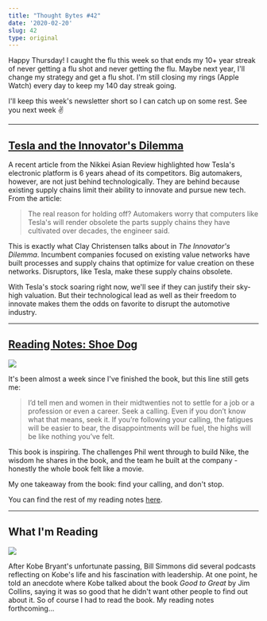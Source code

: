 ```yaml
---
title: "Thought Bytes #42"
date: '2020-02-20'
slug: 42
type: original
---
```


Happy Thursday! I caught the flu this week so that ends my 10+ year streak of never getting a flu shot and never getting the flu. Maybe next year, I'll change my strategy and get a flu shot. I'm still closing my rings (Apple Watch) every day to keep my 140 day streak going.

I'll keep this week's newsletter short so I can catch up on some rest. See you next week ✌️

---

## [Tesla and the Innovator's Dilemma](https://asia.nikkei.com/Business/Automobiles/Tesla-teardown-finds-electronics-6-years-ahead-of-Toyota-and-VW2)

<!-- I've long admired the work Elon Musk has done at Tesla and continue to be bullish about their prospects. A recent article from Nikkei Business Publications further supports.

One of my favorite lines from the article: "One stunned engineer from a major Japanese automaker examined the computer and declared, 'We cannot do it.'"

What's most interesting about the article is related to my thoughts on *The Innovator's Dilemma* from last week's newsletter.

Tesla -->

A recent article from the Nikkei Asian Review highlighted how Tesla's electronic platform is 6 years ahead of its competitors. Big automakers, however, are not just behind technologically. They are behind because existing supply chains limit their ability to innovate and pursue new tech. From the article:

> The real reason for holding off? Automakers worry that computers like Tesla's will render obsolete the parts supply chains they have cultivated over decades, the engineer said.

This is exactly what Clay Christensen talks about in *The Innovator's Dilemma*. Incumbent companies focused on existing value networks have built processes and supply chains that optimize for value creation on these networks. Disruptors, like Tesla, make these supply chains obsolete.

With Tesla's stock soaring right now, we'll see if they can justify their sky-high valuation. But their technological lead as well as their freedom to innovate makes them the odds on favorite to disrupt the automotive industry.

---

## [Reading Notes: Shoe Dog](/blog/shoe-dog)

![](/books/shoe-dog.jpg)

It's been almost a week since I've finished the book, but this line still gets me:
> I’d tell men and women in their midtwenties not to settle for a job or a profession or even a career. Seek a calling. Even if you don’t know what that means, seek it. If you’re following your calling, the fatigues will be easier to bear, the disappointments will be fuel, the highs will be like nothing you’ve felt.

This book is inspiring. The challenges Phil went through to build Nike, the wisdom he shares in the book, and the team he built at the company - honestly the whole book felt like a movie.

My one takeaway from the book: find your calling, and don't stop.

You can find the rest of my reading notes [here](/blog/shoe-dog).

---

## What I'm Reading

![](/books/good-to-great.jpg)

After Kobe Bryant's unfortunate passing, Bill Simmons did several podcasts reflecting on Kobe's life and his fascination with leadership. At one point, he told an anecdote where Kobe talked about the book *Good to Great* by Jim Collins, saying it was so good that he didn't want other people to find out about it. So of course I had to read the book. My reading notes forthcoming...